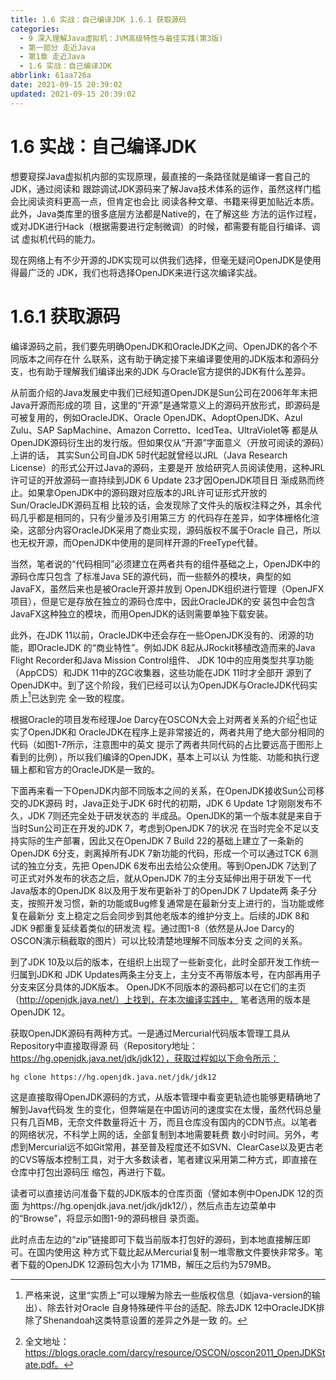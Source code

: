```yaml
---
title: 1.6 实战：自己编译JDK 1.6.1 获取源码
categories:
  - 9 深入理解Java虛拟机：JVM高级特性与最佳实践(第3版)
  - 第一部分 走近Java
  - 第1章 走近Java
  - 1.6 实战：自己编译JDK
abbrlink: 61aa726a
date: 2021-09-15 20:39:02
updated: 2021-09-15 20:39:02
---
```

# 1.6 实战：自己编译JDK
想要窥探Java虚拟机内部的实现原理，最直接的一条路径就是编译一套自己的JDK，通过阅读和 跟踪调试JDK源码来了解Java技术体系的运作，虽然这样门槛会比阅读资料更高一点，但肯定也会比 阅读各种文章、书籍来得更加贴近本质。此外，Java类库里的很多底层方法都是Native的，在了解这些 方法的运作过程，或对JDK进行Hack（根据需要进行定制微调）的时候，都需要有能自行编译、调试 虚拟机代码的能力。

现在网络上有不少开源的JDK实现可以供我们选择，但毫无疑问OpenJDK是使用得最广泛的 JDK，我们也将选择OpenJDK来进行这次编译实战。

# 1.6.1 获取源码
编译源码之前，我们要先明确OpenJDK和OracleJDK之间、OpenJDK的各个不同版本之间存在什 么联系，这有助于确定接下来编译要使用的JDK版本和源码分支，也有助于理解我们编译出来的JDK 与Oracle官方提供的JDK有什么差异。

从前面介绍的Java发展史中我们已经知道OpenJDK是Sun公司在2006年年末把Java开源而形成的项 目，这里的“开源”是通常意义上的源码开放形式，即源码是可被复用的，例如OracleJDK、Oracle OpenJDK、AdoptOpenJDK、Azul Zulu、SAP SapMachine、Amazon Corretto、IcedTea、UltraViolet等 都是从OpenJDK源码衍生出的发行版。但如果仅从“开源”字面意义（开放可阅读的源码）上讲的话， 其实Sun公司自JDK 5时代起就曾经以JRL（Java Research License）的形式公开过Java的源码，主要是开 放给研究人员阅读使用，这种JRL许可证的开放源码一直持续到JDK 6 Update 23才因OpenJDK项目日 渐成熟而终止。如果拿OpenJDK中的源码跟对应版本的JRL许可证形式开放的Sun/OracleJDK源码互相 比较的话，会发现除了文件头的版权注释之外，其余代码几乎都是相同的，只有少量涉及引用第三方 的代码存在差异，如字体栅格化渲染，这部分内容OracleJDK采用了商业实现，源码版权不属于Oracle 自己，所以也无权开源，而OpenJDK中使用的是同样开源的FreeType代替。

当然，笔者说的“代码相同”必须建立在两者共有的组件基础之上，OpenJDK中的源码仓库只包含 了标准Java SE的源代码，而一些额外的模块，典型的如JavaFX，虽然后来也是被Oracle开源并放到 OpenJDK组织进行管理（OpenJFX项目），但是它是存放在独立的源码仓库中，因此OracleJDK的安 装包中会包含JavaFX这种独立的模块，而用OpenJDK的话则需要单独下载安装。

此外，在JDK 11以前，OracleJDK中还会存在一些OpenJDK没有的、闭源的功能，即OracleJDK 的“商业特性”。例如JDK 8起从JRockit移植改造而来的Java Flight Recorder和Java Mission Control组件、 JDK 10中的应用类型共享功能（AppCDS）和JDK 11中的ZGC收集器，这些功能在JDK 11时才全部开 源到了OpenJDK中。到了这个阶段，我们已经可以认为OpenJDK与OracleJDK代码实质上[^1]已达到完 全一致的程度。

根据Oracle的项目发布经理Joe Darcy在OSCON大会上对两者关系的介绍[^2]也证实了OpenJDK和 OracleJDK在程序上是非常接近的，两者共用了绝大部分相同的代码（如图1-7所示，注意图中的英文 提示了两者共同代码的占比要远高于图形上看到的比例），所以我们编译的OpenJDK，基本上可以认 为性能、功能和执行逻辑上都和官方的OracleJDK是一致的。

下面再来看一下OpenJDK内部不同版本之间的关系，在OpenJDK接收Sun公司移交的JDK源码 时，Java正处于JDK 6时代的初期，JDK 6 Update 1才刚刚发布不久，JDK 7则还完全处于研发状态的 半成品。OpenJDK的第一个版本就是来自于当时Sun公司正在开发的JDK 7，考虑到OpenJDK 7的状况 在当时完全不足以支持实际的生产部署，因此又在OpenJDK 7 Build 22的基础上建立了一条新的 OpenJDK 6分支，剥离掉所有JDK 7新功能的代码，形成一个可以通过TCK 6测试的独立分支，先把 OpenJDK 6发布出去给公众使用。等到OpenJDK 7达到了可正式对外发布的状态之后，就从OpenJDK 7的主分支延伸出用于研发下一代Java版本的OpenJDK 8以及用于发布更新补丁的OpenJDK 7 Update两 条子分支，按照开发习惯，新的功能或Bug修复通常是在最新分支上进行的，当功能或修复在最新分 支上稳定之后会同步到其他老版本的维护分支上。后续的JDK 8和JDK 9都重复延续着类似的研发流 程。通过图1-8（依然是从Joe Darcy的OSCON演示稿截取的图片）可以比较清楚地理解不同版本分支 之间的关系。

到了JDK 10及以后的版本，在组织上出现了一些新变化，此时全部开发工作统一归属到JDK和 JDK Updates两条主分支上，主分支不再带版本号，在内部再用子分支来区分具体的JDK版本。 OpenJDK不同版本的源码都可以在它们的主页（http://openjdk.java.net/）上找到，在本次编译实践中， 笔者选用的版本是OpenJDK 12。

获取OpenJDK源码有两种方式。一是通过Mercurial代码版本管理工具从Repository中直接取得源 码（Repository地址：https://hg.openjdk.java.net/jdk/jdk12），获取过程如以下命令所示：

```
hg clone https://hg.openjdk.java.net/jdk/jdk12
```
这是直接取得OpenJDK源码的方式，从版本管理中看变更轨迹也能够更精确地了解到Java代码发 生的变化，但弊端是在中国访问的速度实在太慢，虽然代码总量只有几百MB，无奈文件数量将近十 万，而且仓库没有国内的CDN节点。以笔者的网络状况，不科学上网的话，全部复制到本地需要耗费 数小时时间。另外，考虑到Mercurial远不如Git常用，甚至普及程度还不如SVN、ClearCase以及更古老 的CVS等版本控制工具，对于大多数读者，笔者建议采用第二种方式，即直接在仓库中打包出源码压 缩包，再进行下载。

读者可以直接访问准备下载的JDK版本的仓库页面（譬如本例中OpenJDK 12的页面 为https://hg.openjdk.java.net/jdk/jdk12/），然后点击左边菜单中的“Browse”，将显示如图1-9的源码根目 录页面。

此时点击左边的“zip”链接即可下载当前版本打包好的源码，到本地直接解压即可。在国内使用这 种方式下载比起从Mercurial复制一堆零散文件要快非常多。笔者下载的OpenJDK 12源码包大小为 171MB，解压之后约为579MB。


[^1]: 严格来说，这里“实质上”可以理解为除去一些版权信息（如java-version的输出）、除去针对Oracle 自身特殊硬件平台的适配、除去JDK 12中OracleJDK排除了Shenandoah这类特意设置的差异之外是一致 的。
[^2]: 全文地址：https://blogs.oracle.com/darcy/resource/OSCON/oscon2011_OpenJDKState.pdf。